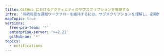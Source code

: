 ```yaml
---
title: GitHub におけるアクティビティのサブスクリプションを管理する
intro: '持続可能な通知ワークフローを維持するには、サブスクリプションを理解し、定期的に確認します。'
mapTopic: true
versions:
  free-pro-team: '*'
  enterprise-server: '>=2.21'
  github-ae: '*'
topics:
  - notifications
---
```


